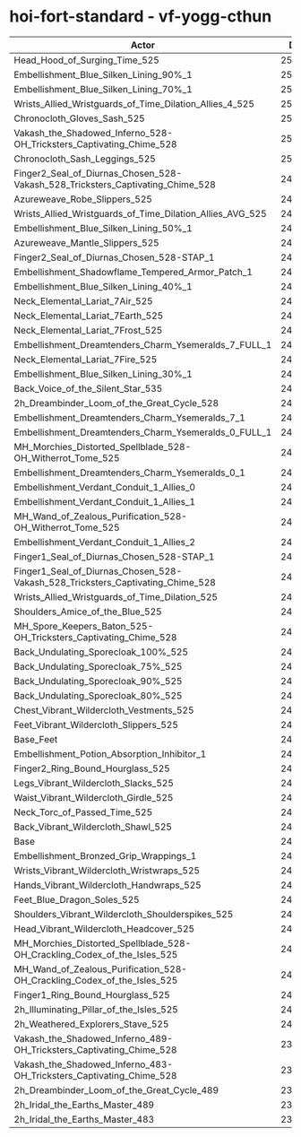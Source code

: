 # hoi-fort-standard - vf-yogg-cthun
| Actor | DPS | Increase |
|---|:---:|:---:|
|Head_Hood_of_Surging_Time_525|255040|3.51%|
|Embellishment_Blue_Silken_Lining_90%_1|252383|2.43%|
|Embellishment_Blue_Silken_Lining_70%_1|250947|1.85%|
|Wrists_Allied_Wristguards_of_Time_Dilation_Allies_4_525|250743|1.77%|
|Chronocloth_Gloves_Sash_525|250492|1.67%|
|Vakash_the_Shadowed_Inferno_528-OH_Tricksters_Captivating_Chime_528|250310|1.59%|
|Chronocloth_Sash_Leggings_525|250268|1.57%|
|Finger2_Seal_of_Diurnas_Chosen_528-Vakash_528_Tricksters_Captivating_Chime_528|249965|1.45%|
|Azureweave_Robe_Slippers_525|249944|1.44%|
|Wrists_Allied_Wristguards_of_Time_Dilation_Allies_AVG_525|249930|1.44%|
|Embellishment_Blue_Silken_Lining_50%_1|249602|1.30%|
|Azureweave_Mantle_Slippers_525|249424|1.23%|
|Finger2_Seal_of_Diurnas_Chosen_528-STAP_1|249359|1.21%|
|Embellishment_Shadowflame_Tempered_Armor_Patch_1|249307|1.18%|
|Embellishment_Blue_Silken_Lining_40%_1|248913|1.02%|
|Neck_Elemental_Lariat_7Air_525|248899|1.02%|
|Neck_Elemental_Lariat_7Earth_525|248746|0.96%|
|Neck_Elemental_Lariat_7Frost_525|248737|0.95%|
|Embellishment_Dreamtenders_Charm_Ysemeralds_7_FULL_1|248736|0.95%|
|Neck_Elemental_Lariat_7Fire_525|248533|0.87%|
|Embellishment_Blue_Silken_Lining_30%_1|248376|0.81%|
|Back_Voice_of_the_Silent_Star_535|248347|0.80%|
|2h_Dreambinder_Loom_of_the_Great_Cycle_528|248316|0.78%|
|Embellishment_Dreamtenders_Charm_Ysemeralds_7_1|248306|0.78%|
|Embellishment_Dreamtenders_Charm_Ysemeralds_0_FULL_1|248250|0.76%|
|MH_Morchies_Distorted_Spellblade_528-OH_Witherrot_Tome_525|247816|0.58%|
|Embellishment_Dreamtenders_Charm_Ysemeralds_0_1|247750|0.55%|
|Embellishment_Verdant_Conduit_1_Allies_0|247674|0.52%|
|Embellishment_Verdant_Conduit_1_Allies_1|247631|0.50%|
|MH_Wand_of_Zealous_Purification_528-OH_Witherrot_Tome_525|247631|0.50%|
|Embellishment_Verdant_Conduit_1_Allies_2|247620|0.50%|
|Finger1_Seal_of_Diurnas_Chosen_528-STAP_1|247238|0.34%|
|Finger1_Seal_of_Diurnas_Chosen_528-Vakash_528_Tricksters_Captivating_Chime_528|247070|0.28%|
|Wrists_Allied_Wristguards_of_Time_Dilation_525|247034|0.26%|
|Shoulders_Amice_of_the_Blue_525|247016|0.25%|
|MH_Spore_Keepers_Baton_525-OH_Tricksters_Captivating_Chime_528|246895|0.21%|
|Back_Undulating_Sporecloak_100%_525|246863|0.19%|
|Back_Undulating_Sporecloak_75%_525|246816|0.17%|
|Back_Undulating_Sporecloak_90%_525|246786|0.16%|
|Back_Undulating_Sporecloak_80%_525|246782|0.16%|
|Chest_Vibrant_Wildercloth_Vestments_525|246731|0.14%|
|Feet_Vibrant_Wildercloth_Slippers_525|246709|0.13%|
|Base_Feet|246633|0.10%|
|Embellishment_Potion_Absorption_Inhibitor_1|246615|0.09%|
|Finger2_Ring_Bound_Hourglass_525|246601|0.09%|
|Legs_Vibrant_Wildercloth_Slacks_525|246589|0.08%|
|Waist_Vibrant_Wildercloth_Girdle_525|246475|0.04%|
|Neck_Torc_of_Passed_Time_525|246461|0.03%|
|Back_Vibrant_Wildercloth_Shawl_525|246422|0.01%|
|Base|246388|0.00%|
|Embellishment_Bronzed_Grip_Wrappings_1|246358|-0.01%|
|Wrists_Vibrant_Wildercloth_Wristwraps_525|246316|-0.03%|
|Hands_Vibrant_Wildercloth_Handwraps_525|246295|-0.04%|
|Feet_Blue_Dragon_Soles_525|246034|-0.14%|
|Shoulders_Vibrant_Wildercloth_Shoulderspikes_525|245831|-0.23%|
|Head_Vibrant_Wildercloth_Headcover_525|245740|-0.26%|
|MH_Morchies_Distorted_Spellblade_528-OH_Crackling_Codex_of_the_Isles_525|245637|-0.30%|
|MH_Wand_of_Zealous_Purification_528-OH_Crackling_Codex_of_the_Isles_525|245437|-0.39%|
|Finger1_Ring_Bound_Hourglass_525|245053|-0.54%|
|2h_Illuminating_Pillar_of_the_Isles_525|244751|-0.66%|
|2h_Weathered_Explorers_Stave_525|244529|-0.75%|
|Vakash_the_Shadowed_Inferno_489-OH_Tricksters_Captivating_Chime_528|239030|-2.99%|
|Vakash_the_Shadowed_Inferno_483-OH_Tricksters_Captivating_Chime_528|237480|-3.62%|
|2h_Dreambinder_Loom_of_the_Great_Cycle_489|232205|-5.76%|
|2h_Iridal_the_Earths_Master_489|232141|-5.78%|
|2h_Iridal_the_Earths_Master_483|230246|-6.55%|
